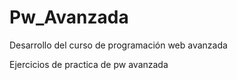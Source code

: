 # Pw_Avanzada
Desarrollo del curso de programación web avanzada

Ejercicios de practica de pw avanzada
